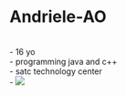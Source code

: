 # Andriele-AO
<br>
- 16 yo
<br>
- programming java and c++
<br>
- satc technology center
<br>
- 
<img src="https://24.media.tumblr.com/5c18978211deff42f47817cbfe043258/tumblr_mhyvqnvx7Z1ry46hlo1_r2_500.gif">
